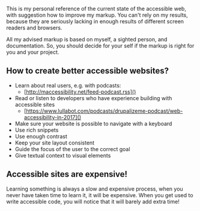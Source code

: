 This is my personal reference of the current state of the accessible web, with suggestion how to improve my markup. You can't rely on my results, because they are seriously lacking in enough results of different screen readers and browsers.

All my advised markup is based on myself, a sighted person, and documentation. So, you should decide for your self if the markup is right for you and your project.

## How to create better accessible websites?

* Learn about real users, e.g. with podcasts:
    * [http://maccessibility.net/feed-podcast.rss]()
* Read or listen to developers who have experience building with accessible sites
    * [https://www.lullabot.com/podcasts/drupalizeme-podcast/web-accessibility-in-2017]()
* Make sure your website is possible to navigate with a keyboard
* Use rich snippets
* Use enough contrast
* Keep your site layout consistent
* Guide the focus of the user to the correct goal
* Give textual context to visual elements

## Accessible sites are expensive!

Learning something is always a slow and expensive process, when you never have taken time to learn it, it will be expensive. When you get used to write accessible code, you will notice that it will barely add extra time!
